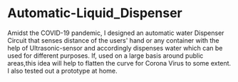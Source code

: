 # Automatic-Liquid_Dispenser
Amidst the COVID-19 pandemic, I designed an automatic water Dispenser Circuit that senses distance of the users' hand or any container with the help of Ultrasonic-sensor and accordingly dispenses water which can be used for different purposes. If, used on a large basis around public areas,this idea will help to flatten the curve for Corona Virus to some extent. I also tested out a prototype at home.
